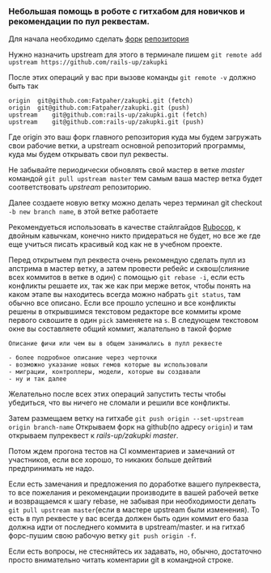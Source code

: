 ### Небольшая помощь в роботе с гитхабом для новичков и рекомендации по пул реквестам.
Для начала необходимо сделать [форк](https://help.github.com/articles/fork-a-repo/#platform-linux) [репозитория](https://github.com/rails-up/zakupki)

Нужно назначить upstream для этого в терминале пишем `git remote add upstream https://github.com/rails-up/zakupki`

После этих операций у вас при вызове команды `git remote -v` должно быть так

```
origin	git@github.com:Fatpaher/zakupki.git (fetch)
origin	git@github.com:Fatpaher/zakupki.git (push)
upstream	git@github.com:rails-up/zakupki.git (fetch)
upstream	git@github.com:rails-up/zakupki.git (push)
```

Где origin это ваш форк главного репозитория куда мы будем загружать свои рабочие ветки, а upstream основной репозиторий программы, куда мы будем открывать свои пул реквесты.

Не забывайте периодически обновлять свой мастер  в ветке *master* командой `git pull upstream master` тем самым ваша мастер ветка будет соответствовать *upstream* репозиторию.

Далее создаете новую ветку можно делать через терминал git checkout `-b new branch name`, в этой ветке работаете

Рекомендуеться использовать в качестве стайлгайдов [Rubocop](https://github.com/bbatsov/rubocop), к двойным кавычкам, конечно никто придераться не будет, но все же где еще учиться писать красивый код как не в учебном проекте.

Перед открытыем пул реквеста очень рекомендую сделать пулл из апстрима в мастер ветку, а затем провести ребейс и сквош(слияние всех коммитов в ветке в один) с помощью `git rebase -i`, если есть конфликты решаете их, так же как при мерже веток, чтобы понять на каком этапе вы находитесь всегда можно набрать `git status`, там обычно все описано. Если все прошло успешно и все конфликты решены в открывшимся текстовом редакторе все коммиты кроме первого сквошите в один `pick` заменяете на `s`. В следующем текстовом окне вы составляете общий коммит, жалательно в такой форме

```
Описание фичи или чем вы в общем занимались в пулл реквесте

- более подробное описание через черточки
- возможно указание новых гемов которые вы использовали
- миграции, контроллеры, модели, которые вы создавали
- ну и так далее
```

Желательно после всех этих операций запустить тесты чтобы убедиться, что вы ничего не сломали и решили все конфликты.

Затем размещаем ветку на гитхабе `git push origin --set-upstream origin branch-name` Открываем форк на github(по адресу `origin`) и там открываем пулреквест к *rails-up/zakupki master*.

Потом ждем прогона тестов на CI комментариев и замечаний от участников, если все хорошо, то никаких больше дейтвий предпринимать не надо.

Если есть замечания и предложения по доработке вашего пулреквеста, то все пожелания и рекомендации производите в вашей рабочей ветке и возвращаемся к шагу rebase, не забывая при необходимости делать `git pull upstream master`(если в мастере upstream были изменения). То есть в пул реквесте у вас всегда должен быть один коммит его база должна идти от последнего коммита в upstream/master. и на гитхаб форс-пушим свою рабочую ветку `git push origin -f`.

Если есть вопросы, не стесняйтесь их задавать, но, обычно, достаточно просто внимательно читать коментарии git в командной строке.
